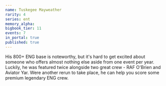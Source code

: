 ```yaml
---
name: Tuskegee Mayweather
rarity: 4
series: ent
memory_alpha:
bigbook_tier: 11
events: 7
in_portal: true
published: true
---
```


 His 800+ ENG base is noteworthy, but it's hard to get excited about someone who offers almost nothing else aside from one event per year. Luckily, he was featured twice alongside two great crew - RAF O'Brien and Aviator Yar. Were another rerun to take place, he can help you score some premium legendary ENG crew.
